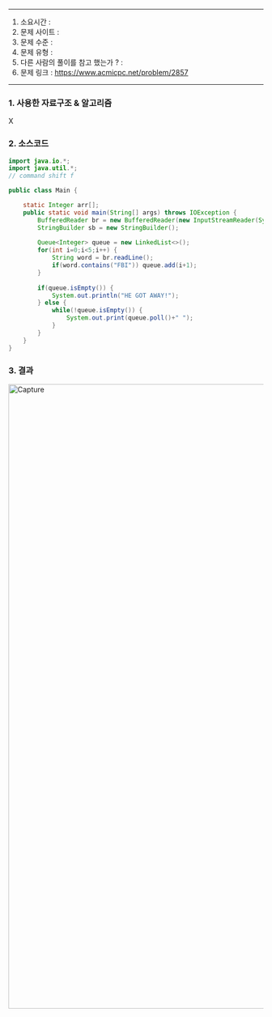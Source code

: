 
---

1. 소요시간 : 
2. 문제 사이트 : 
3. 문제 수준 : 
4. 문제 유형 : 
5. 다른 사람의 풀이를 참고 했는가 ? :
6. 문제 링크 : https://www.acmicpc.net/problem/2857

---

### 1. 사용한 자료구조 & 알고리즘
X


### 2. 소스코드
```java
import java.io.*;
import java.util.*;
// command shift f

public class Main {

    static Integer arr[];
    public static void main(String[] args) throws IOException {
        BufferedReader br = new BufferedReader(new InputStreamReader(System.in));
        StringBuilder sb = new StringBuilder();
        
        Queue<Integer> queue = new LinkedList<>();
        for(int i=0;i<5;i++) {
            String word = br.readLine();
            if(word.contains("FBI")) queue.add(i+1);
        }
        
        if(queue.isEmpty()) {
            System.out.println("HE GOT AWAY!");
        } else {
            while(!queue.isEmpty()) {
                System.out.print(queue.poll()+" ");
            }
        }
    }
}
```
### 3. 결과

<img width="1235" alt="Capture" src="https://github.com/KimNahun/algorithm-1day1solve/assets/118811606/df6bc3c8-d8e0-46d2-a818-bd13923248bb">

